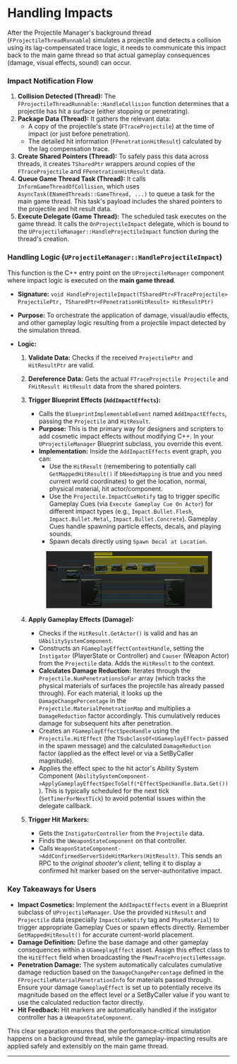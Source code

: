 # Handling Impacts

After the Projectile Manager's background thread (`FProjectileThreadRunnable`) simulates a projectile and detects a collision using its lag-compensated trace logic, it needs to communicate this impact back to the main game thread so that actual gameplay consequences (damage, visual effects, sound) can occur.

### Impact Notification Flow

1. **Collision Detected (Thread):** The `FProjectileThreadRunnable::HandleCollision` function determines that a projectile has hit a surface (either stopping or penetrating).
2. **Package Data (Thread):** It gathers the relevant data:
   * A copy of the projectile's state (`FTraceProjectile`) at the time of impact (or just before penetration).
   * The detailed hit information (`FPenetrationHitResult`) calculated by the lag compensation trace.
3. **Create Shared Pointers (Thread):** To safely pass this data across threads, it creates `TSharedPtr` wrappers around copies of the `FTraceProjectile` and `FPenetrationHitResult` data.
4. **Queue Game Thread Task (Thread):** It calls `InformGameThreadOfCollision`, which uses `AsyncTask(ENamedThreads::GameThread, ...)` to queue a task for the main game thread. This task's payload includes the shared pointers to the projectile and hit result data.
5. **Execute Delegate (Game Thread):** The scheduled task executes on the game thread. It calls the `OnProjectileImpact` delegate, which is bound to the `UProjectileManager::HandleProjectileImpact` function during the thread's creation.

### Handling Logic (`UProjectileManager::HandleProjectileImpact`)

This function is the C++ entry point on the `UProjectileManager` component where impact logic is executed on the **main game thread**.

* **Signature:** `void HandleProjectileImpact(TSharedPtr<FTraceProjectile> ProjectilePtr, TSharedPtr<FPenetrationHitResult> HitResultPtr)`
* **Purpose:** To orchestrate the application of damage, visual/audio effects, and other gameplay logic resulting from a projectile impact detected by the simulation thread.
*   **Logic:**

    1. **Validate Data:** Checks if the received `ProjectilePtr` and `HitResultPtr` are valid.
    2. **Dereference Data:** Gets the actual `FTraceProjectile Projectile` and `FHitResult HitResult` data from the shared pointers.
    3.  **Trigger Blueprint Effects (`AddImpactEffects`):**

        * Calls the `BlueprintImplementableEvent` named `AddImpactEffects`, passing the `Projectile` and `HitResult`.
        * **Purpose:** This is the primary way for designers and scripters to add cosmetic impact effects without modifying C++. In your `UProjectileManager` Blueprint subclass, you override this event.
        * **Implementation:** Inside the `AddImpactEffects` event graph, you can:
          * Use the `HitResult` (remembering to potentially call `GetMappedHitResult()` if `bNeedsMapping` is true and you need current world coordinates) to get the location, normal, physical material, hit actor/component.
          * Use the `Projectile.ImpactCueNotify` tag to trigger specific Gameplay Cues (via `Execute Gameplay Cue On Actor`) for different impact types (e.g., `Impact.Bullet.Flesh`, `Impact.Bullet.Metal`, `Impact.Bullet.Concrete`). Gameplay Cues handle spawning particle effects, decals, and playing sounds.
          * Spawn decals directly using `Spawn Decal at Location`.

        <figure><img src="../../../.gitbook/assets/image (2) (1).png" alt=""><figcaption></figcaption></figure>
    4. **Apply Gameplay Effects (Damage):**
       * Checks if the `HitResult.GetActor()` is valid and has an `UAbilitySystemComponent`.
       * Constructs an `FGameplayEffectContextHandle`, setting the `Instigator` (PlayerState or Controller) and `Causer` (Weapon Actor) from the `Projectile` data. Adds the `HitResult` to the context.
       * **Calculates Damage Reduction:** Iterates through the `Projectile.NumPenetrationsSoFar` array (which tracks the physical materials of surfaces the projectile has already passed through). For each material, it looks up the `DamageChangePercentage` in the `Projectile.MaterialPenetrationMap` and multiplies a `DamageReduction` factor accordingly. This cumulatively reduces damage for subsequent hits after penetration.
       * Creates an `FGameplayEffectSpecHandle` using the `Projectile.HitEffect` (the `TSubclassOf<UGameplayEffect>` passed in the spawn message) and the calculated `DamageReduction` factor (applied as the effect level or via a SetByCaller magnitude).
       * Applies the effect spec to the hit actor's Ability System Component (`AbilitySystemComponent->ApplyGameplayEffectSpecToSelf(*EffectSpecHandle.Data.Get())`). This is typically scheduled for the next tick (`SetTimerForNextTick`) to avoid potential issues within the delegate callback.
    5. **Trigger Hit Markers:**
       * Gets the `InstigatorController` from the `Projectile` data.
       * Finds the `UWeaponStateComponent` on that controller.
       * Calls `WeaponStateComponent->AddConfirmedServerSideHitMarkers(HitResult)`. This sends an RPC to the _original shooter's client_, telling it to display a confirmed hit marker based on the server-authoritative impact.



### Key Takeaways for Users

* **Impact Cosmetics:** Implement the `AddImpactEffects` event in a Blueprint subclass of `UProjectileManager`. Use the provided `HitResult` and `Projectile` data (especially `ImpactCueNotify` tag and `PhysMaterial`) to trigger appropriate Gameplay Cues or spawn effects directly. Remember `GetMappedHitResult()` for accurate current-world placement.
* **Damage Definition:** Define the base damage and other gameplay consequences within a `UGameplayEffect` asset. Assign this effect class to the `HitEffect` field when broadcasting the `FNewTraceProjectileMessage`.
* **Penetration Damage:** The system automatically calculates cumulative damage reduction based on the `DamageChangePercentage` defined in the `FProjectileMaterialPenetrationInfo` for materials passed through. Ensure your damage `GameplayEffect` is set up to potentially receive its magnitude based on the effect level or a SetByCaller value if you want to use the calculated reduction factor directly.
* **Hit Feedback:** Hit markers are automatically handled if the instigator controller has a `UWeaponStateComponent`.

This clear separation ensures that the performance-critical simulation happens on a background thread, while the gameplay-impacting results are applied safely and extensibly on the main game thread.

***

